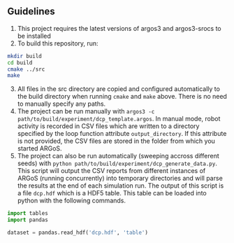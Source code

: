 ## Guidelines
1. This project requires the latest versions of argos3 and argos3-srocs to be installed
2. To build this repository, run:
```bash
mkdir build
cd build
cmake ../src
make
```
3. All files in the src directory are copied and configured automatically to the build directory when running `cmake` and `make` above. There is no need to manually specify any paths.
4. The project can be run manually with `argos3 -c path/to/build/experiment/dcp_template.argos`. In manual mode, robot activity is recorded in CSV files which are written to a directory specified by the loop function attribute `output_directory`. If this attribute is not provided, the CSV files are stored in the folder from which you started ARGoS. 
5. The project can also be run automatically (sweeping accross different seeds) with `python path/to/build/experiment/dcp_generate_data.py`. This script will output the CSV reports from different instances of ARGoS (running concurrently) into temporary directories and will parse the results at the end of each simulation run. The output of this script is a file `dcp.hdf` which is a HDF5 table. This table can be loaded into python with the following commands.
```python
import tables
import pandas

dataset = pandas.read_hdf('dcp.hdf', 'table')
```
